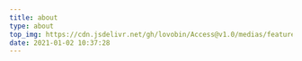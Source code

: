 ```yaml
---
title: about
type: about
top_img: https://cdn.jsdelivr.net/gh/lovobin/Access@v1.0/medias/featureimages/5.jpg
date: 2021-01-02 10:37:28
---
```

